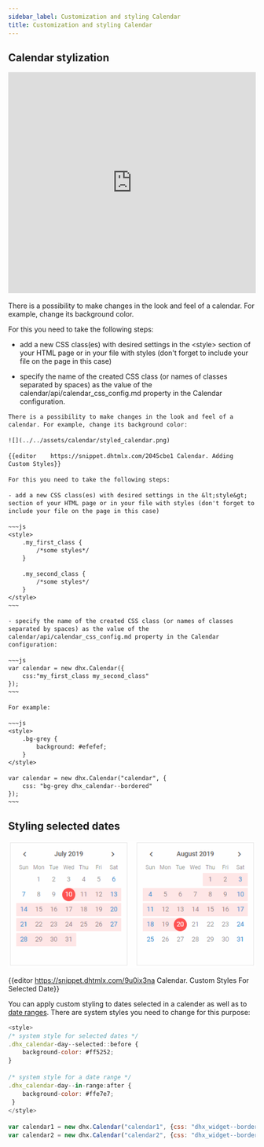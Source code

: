 ```yaml
---
sidebar_label: Customization and styling Calendar 
title: Customization and styling Calendar
---
```


## Calendar stylization

<iframe src="https://snippet.dhtmlx.com/2045cbe1?mode=result" frameborder="0" class="snippet_iframe" width="100%" height="450"></iframe>

There is a possibility to make changes in the look and feel of a calendar. For example, change its background color.

For this you need to take the following steps:

- add a new CSS class(es) with desired settings in the &lt;style&gt; section of your HTML page or in your file with styles (don't forget to include your file on the page in this case)

- specify the name of the created CSS class (or names of classes separated by spaces) as the value of the calendar/api/calendar_css_config.md property in the Calendar configuration.

```
There is a possibility to make changes in the look and feel of a calendar. For example, change its background color:

![](../../assets/calendar/styled_calendar.png)

{{editor    https://snippet.dhtmlx.com/2045cbe1	Calendar. Adding Custom Styles}}

For this you need to take the following steps:

- add a new CSS class(es) with desired settings in the &lt;style&gt; section of your HTML page or in your file with styles (don't forget to include your file on the page in this case)

~~~js
<style>
	.my_first_class {
		/*some styles*/
	}
    
    .my_second_class {
		/*some styles*/
	}
</style>
~~~

- specify the name of the created CSS class (or names of classes separated by spaces) as the value of the calendar/api/calendar_css_config.md property in the Calendar configuration:

~~~js
var calendar = new dhx.Calendar({
    css:"my_first_class my_second_class"
});
~~~

For example:

~~~js
<style>
	.bg-grey {
		background: #efefef;
	}
</style>

var calendar = new dhx.Calendar("calendar", { 
	css: "bg-grey dhx_calendar--bordered" 
});
~~~
```

## Styling selected dates

![](../../assets/calendar/calendar_range_styling.png)

{{editor    https://snippet.dhtmlx.com/9u0ix3na	Calendar. Custom Styles For Selected Date}}

You can apply custom styling to dates selected in a calender as well as to [date ranges](calendar/operating_calendar.md#linkingtwocalendars). There are system styles you need to change for this purpose:

~~~js
<style>
/* system style for selected dates */
.dhx_calendar-day--selected::before {
	background-color: #ff5252;
}

/* system style for a date range */
.dhx_calendar-day--in-range:after {
	background-color: #ffe7e7;
 }
</style>

var calendar1 = new dhx.Calendar("calendar1", {css: "dhx_widget--bordered"});
var calendar2 = new dhx.Calendar("calendar2", {css: "dhx_widget--bordered"});
~~~
